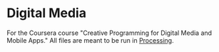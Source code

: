 Digital Media
============

For the Coursera course "Creative Programming for Digital Media and Mobile Apps." All files are meant to be run in [Processing](https://processing.org/).
